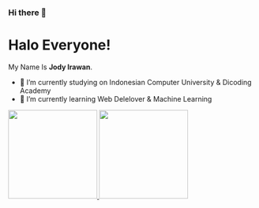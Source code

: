 ### Hi there 👋

# Halo Everyone! 

My Name Is **Jody Irawan**.

- 🔭 I’m currently studying on Indonesian Computer University & Dicoding Academy
- 🌱 I’m currently learning Web Delelover & Machine Learning

<p align="left">
<a href="https://github.com/jodyirawan">
  <img height="180em" src="https://github-readme-stats-eight-theta.vercel.app/api?username=jodyirawan&show_icons=true&theme=algolia&include_all_commits=true&count_private=true"/>
  <img height="180em" src="https://github-readme-stats-eight-theta.vercel.app/api/top-langs/?username=jodyirawan&layout=compact&langs_count=8&theme=algolia"/>
</a>
</p>
